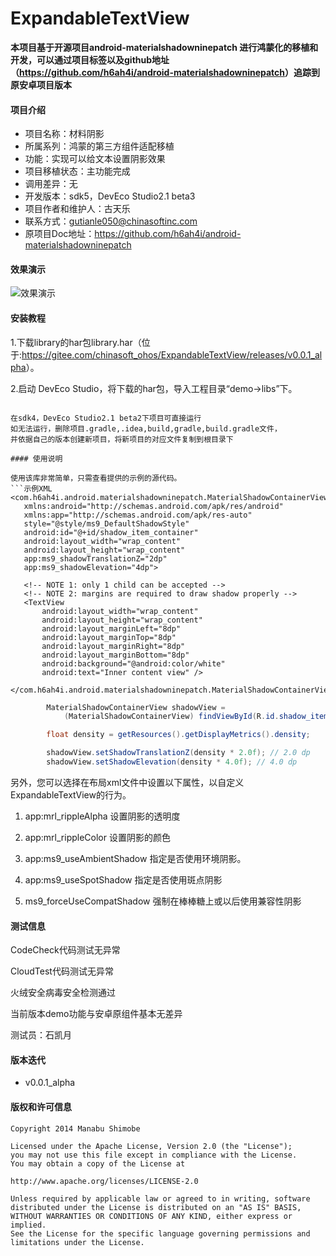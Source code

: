 # ExpandableTextView

**本项目基于开源项目android-materialshadowninepatch 进行鸿蒙化的移植和开发，可以通过项目标签以及github地址（<https://github.com/h6ah4i/android-materialshadowninepatch>）追踪到原安卓项目版本**

#### 项目介绍
- 项目名称：材料阴影
- 所属系列：鸿蒙的第三方组件适配移植
- 功能：实现可以给文本设置阴影效果
- 项目移植状态：主功能完成
- 调用差异：无
- 开发版本：sdk5，DevEco Studio2.1 beta3
- 项目作者和维护人：古天乐
- 联系方式：gutianle050@chinasoftinc.com
- 原项目Doc地址：<https://github.com/h6ah4i/android-materialshadowninepatch>

#### 效果演示
![效果演示](https://gitee.com/chinasoft_ohos/upload/raw/master/img/demo.gif "效果演示.gif")

#### 安装教程

1.下载library的har包library.har（位于:<https://gitee.com/chinasoft_ohos/ExpandableTextView/releases/v0.0.1_alpha>）。

2.启动 DevEco Studio，将下载的har包，导入工程目录“demo->libs”下。

 ```

在sdk4，DevEco Studio2.1 beta2下项目可直接运行
如无法运行，删除项目.gradle,.idea,build,gradle,build.gradle文件，
并依据自己的版本创建新项目，将新项目的对应文件复制到根目录下

#### 使用说明

使用该库非常简单，只需查看提供的示例的源代码。
```示例XML
<com.h6ah4i.android.materialshadowninepatch.MaterialShadowContainerView
    xmlns:android="http://schemas.android.com/apk/res/android"
    xmlns:app="http://schemas.android.com/apk/res-auto"
    style="@style/ms9_DefaultShadowStyle"
    android:id="@+id/shadow_item_container"
    android:layout_width="wrap_content"
    android:layout_height="wrap_content"
    app:ms9_shadowTranslationZ="2dp"
    app:ms9_shadowElevation="4dp">

    <!-- NOTE 1: only 1 child can be accepted -->
    <!-- NOTE 2: margins are required to draw shadow properly -->
    <TextView
        android:layout_width="wrap_content"
        android:layout_height="wrap_content"
        android:layout_marginLeft="8dp"
        android:layout_marginTop="8dp"
        android:layout_marginRight="8dp"
        android:layout_marginBottom="8dp"
        android:background="@android:color/white"
        android:text="Inner content view" />

</com.h6ah4i.android.materialshadowninepatch.MaterialShadowContainerView>
```

```java
        MaterialShadowContainerView shadowView =
            (MaterialShadowContainerView) findViewById(R.id.shadow_item_container);

        float density = getResources().getDisplayMetrics().density;

        shadowView.setShadowTranslationZ(density * 2.0f); // 2.0 dp
        shadowView.setShadowElevation(density * 4.0f); // 4.0 dp
```
另外，您可以选择在布局xml文件中设置以下属性，以自定义ExpandableTextView的行为。
1. app:mrl_rippleAlpha 设置阴影的透明度

2. app:mrl_rippleColor 设置阴影的颜色

3. app:ms9_useAmbientShadow  指定是否使用环境阴影。

4. app:ms9_useSpotShadow 指定是否使用斑点阴影

5. ms9_forceUseCompatShadow 强制在棒棒糖上或以后使用兼容性阴影

#### 测试信息

CodeCheck代码测试无异常

CloudTest代码测试无异常

火绒安全病毒安全检测通过

当前版本demo功能与安卓原组件基本无差异

测试员：石凯月

#### 版本迭代

- v0.0.1_alpha

#### 版权和许可信息

    Copyright 2014 Manabu Shimobe
    
    Licensed under the Apache License, Version 2.0 (the "License");
    you may not use this file except in compliance with the License.
    You may obtain a copy of the License at
    
    http://www.apache.org/licenses/LICENSE-2.0
    
    Unless required by applicable law or agreed to in writing, software
    distributed under the License is distributed on an "AS IS" BASIS,
    WITHOUT WARRANTIES OR CONDITIONS OF ANY KIND, either express or implied.
    See the License for the specific language governing permissions and
    limitations under the License.


